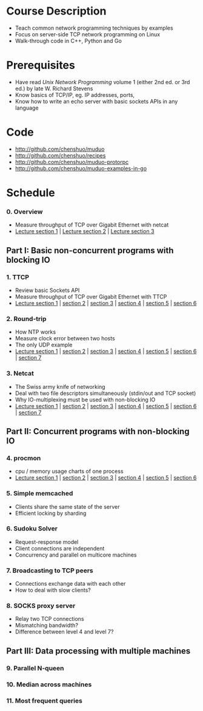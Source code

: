 # Course Description
* Teach common network programming techniques by examples
* Focus on server-side TCP network programming on Linux
* Walk-through code in C++, Python and Go

# Prerequisites
* Have read _Unix Network Programming_ volume 1 (either 2nd ed. or 3rd ed.) by late W.&nbsp;Richard Stevens
* Know basics of TCP/IP, eg. IP addresses, ports,
* Know how to write an echo server with basic sockets APIs in any language

# Code
* http://github.com/chenshuo/muduo
* http://github.com/chenshuo/recipes
* http://github.com/chenshuo/muduo-protorpc
* http://github.com/chenshuo/muduo-examples-in-go

# Schedule

### 0. Overview
* Measure throughput of TCP over Gigabit Ethernet with netcat
* <a href="http://boolan.com/course/section/1000001028">Lecture section 1</a> |
<a href="http://boolan.com/course/section/1000001029">Lecture section 2</a> |
<a href="http://boolan.com/course/section/1000001030">Lecture section 3</a>


## Part I: Basic non-concurrent programs with blocking IO

### 1. TTCP
* Review basic Sockets API
* Measure throughput of TCP over Gigabit Ethernet with TTCP
* <a href="http://boolan.com/course/section/1000001031">Lecture section 1</a> |
<a href="http://boolan.com/course/section/1000001053">section 2</a> |
<a href="http://boolan.com/course/section/1000001054">section 3</a> |
<a href="http://boolan.com/course/section/1000001062">section 4</a> |
<a href="http://boolan.com/course/section/1000001063">section 5</a> |
<a href="http://boolan.com/course/section/1000001066">section 6</a>

### 2. Round-trip
* How NTP works
* Measure clock error between two hosts
* The only UDP example
* <a href="http://boolan.com/course/section/1000001071">Lecture section 1</a> |
<a href="http://boolan.com/course/section/1000001102">section 2</a> |
<a href="http://boolan.com/course/section/1000001103">section 3</a> |
<a href="http://boolan.com/course/section/1000001104">section 4</a> |
<a href="http://boolan.com/course/section/1000001105">section 5</a> |
<a href="http://boolan.com/course/section/1000001106">section 6</a> |
<a href="http://boolan.com/course/section/1000001107">section 7</a>

### 3. Netcat
* The Swiss army knife of networking
* Deal with two file descriptors simultaneously (stdin/out and TCP socket)
* Why IO-multiplexing must be used with non-blocking IO
* <a href="http://boolan.com/course/section/1000001118">Lecture section 1</a> |
<a href="http://boolan.com/course/section/1000001119">section 2</a> |
<a href="http://boolan.com/course/section/1000001120">section 3</a> |
<a href="http://boolan.com/course/section/1000001121">section 4</a> |
<a href="http://boolan.com/course/section/1000001122">section 5</a> |
<a href="http://boolan.com/course/section/1000001123">section 6</a> |
<a href="http://boolan.com/course/section/1000001124">section 7</a>

## Part II: Concurrent programs with non-blocking IO

### 4. procmon
* cpu / memory usage charts of one process
* <a href="http://boolan.com/course/section/1000001146">Lecture section 1</a> |
<a href="http://boolan.com/course/section/1000001147">section 2</a> |
<a href="http://boolan.com/course/section/1000001148">section 3</a> |
<a href="http://boolan.com/course/section/1000001149">section 4</a> |
<a href="http://boolan.com/course/section/1000001150">section 5</a> |
<a href="http://boolan.com/course/section/1000001151">section 6</a>

### 5. Simple memcached
* Clients share the same state of the server
* Efficient locking by sharding

### 6. Sudoku Solver
* Request-response model
* Client connections are independent
* Concurrency and parallel on multicore machines

### 7. Broadcasting to TCP peers
* Connections exchange data with each other
* How to deal with slow clients?

### 8. SOCKS proxy server
* Relay two TCP connections
* Mismatching bandwidth?
* Difference between level 4 and level 7?

## Part III: Data processing with multiple machines
### 9. Parallel N-queen
### 10. Median across machines
### 11. Most frequent queries
